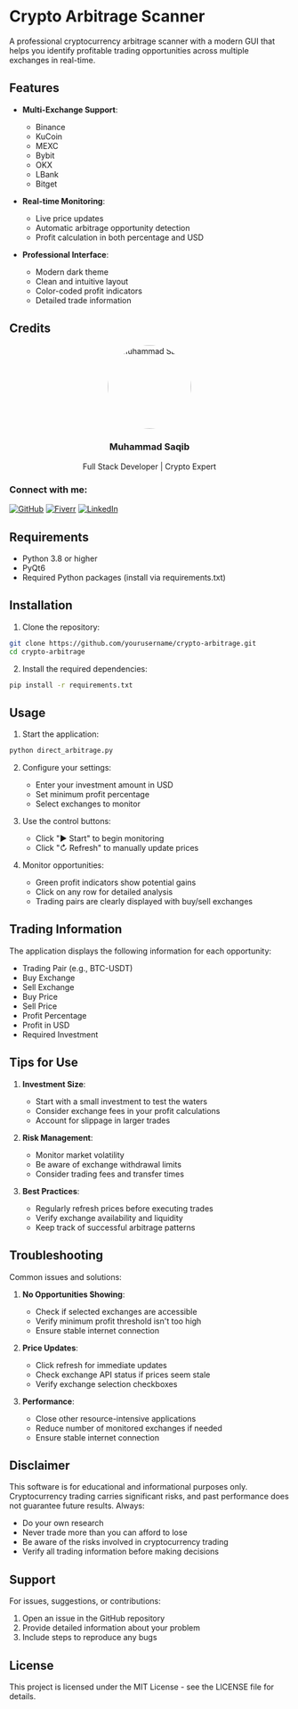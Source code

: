 # Crypto Arbitrage Scanner

A professional cryptocurrency arbitrage scanner with a modern GUI that helps you identify profitable trading opportunities across multiple exchanges in real-time.


## Features

- **Multi-Exchange Support**:
  - Binance
  - KuCoin
  - MEXC
  - Bybit
  - OKX
  - LBank
  - Bitget

- **Real-time Monitoring**:
  - Live price updates
  - Automatic arbitrage opportunity detection
  - Profit calculation in both percentage and USD

- **Professional Interface**:
  - Modern dark theme
  - Clean and intuitive layout
  - Color-coded profit indicators
  - Detailed trade information

## Credits

<div align="center">
  <img src="https://github.com/itsaqibdev.png" width="150" style="border-radius: 50%;" alt="Muhammad Saqib">
  <h3>Muhammad Saqib</h3>
  <p>Full Stack Developer | Crypto Expert</p>
</div>

### Connect with me:
[![GitHub](https://img.shields.io/badge/GitHub-itsaqibdev-181717?style=for-the-badge&logo=github)](https://github.com/itsaqibdev)
[![Fiverr](https://img.shields.io/badge/Fiverr-itsaqibdev-1DBF73?style=for-the-badge&logo=fiverr)](https://www.fiverr.com/itsaqibdev)
[![LinkedIn](https://img.shields.io/badge/LinkedIn-Muhammad_Saqib-0077B5?style=for-the-badge&logo=linkedin)](https://pk.linkedin.com/in/muhammad-saqib-792985226)

## Requirements

- Python 3.8 or higher
- PyQt6
- Required Python packages (install via requirements.txt)

## Installation

1. Clone the repository:
```bash
git clone https://github.com/yourusername/crypto-arbitrage.git
cd crypto-arbitrage
```

2. Install the required dependencies:
```bash
pip install -r requirements.txt
```

## Usage

1. Start the application:
```bash
python direct_arbitrage.py
```

2. Configure your settings:
   - Enter your investment amount in USD
   - Set minimum profit percentage
   - Select exchanges to monitor

3. Use the control buttons:
   - Click "▶ Start" to begin monitoring
   - Click "↻ Refresh" to manually update prices

4. Monitor opportunities:
   - Green profit indicators show potential gains
   - Click on any row for detailed analysis
   - Trading pairs are clearly displayed with buy/sell exchanges

## Trading Information

The application displays the following information for each opportunity:
- Trading Pair (e.g., BTC-USDT)
- Buy Exchange
- Sell Exchange
- Buy Price
- Sell Price
- Profit Percentage
- Profit in USD
- Required Investment

## Tips for Use

1. **Investment Size**:
   - Start with a small investment to test the waters
   - Consider exchange fees in your profit calculations
   - Account for slippage in larger trades

2. **Risk Management**:
   - Monitor market volatility
   - Be aware of exchange withdrawal limits
   - Consider trading fees and transfer times

3. **Best Practices**:
   - Regularly refresh prices before executing trades
   - Verify exchange availability and liquidity
   - Keep track of successful arbitrage patterns

## Troubleshooting

Common issues and solutions:

1. **No Opportunities Showing**:
   - Check if selected exchanges are accessible
   - Verify minimum profit threshold isn't too high
   - Ensure stable internet connection

2. **Price Updates**:
   - Click refresh for immediate updates
   - Check exchange API status if prices seem stale
   - Verify exchange selection checkboxes

3. **Performance**:
   - Close other resource-intensive applications
   - Reduce number of monitored exchanges if needed
   - Ensure stable internet connection

## Disclaimer

This software is for educational and informational purposes only. Cryptocurrency trading carries significant risks, and past performance does not guarantee future results. Always:

- Do your own research
- Never trade more than you can afford to lose
- Be aware of the risks involved in cryptocurrency trading
- Verify all trading information before making decisions

## Support

For issues, suggestions, or contributions:
1. Open an issue in the GitHub repository
2. Provide detailed information about your problem
3. Include steps to reproduce any bugs

## License

This project is licensed under the MIT License - see the LICENSE file for details.
